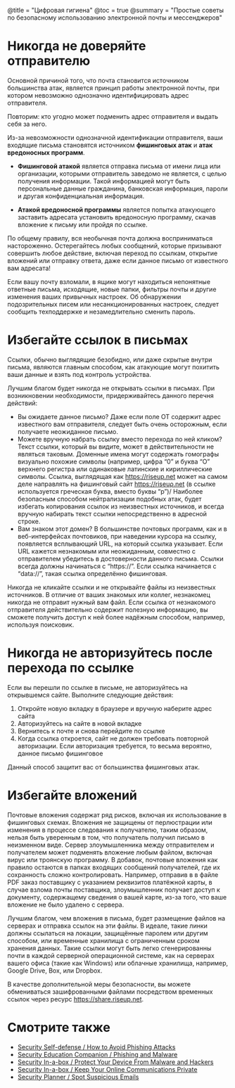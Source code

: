 @title = "Цифровая гигиена"
@toc = true
@summary = "Простые советы по безопасному использованию электронной почты и мессенджеров"

# Никогда не доверяйте отправителю

Основной причиной того, что почта становится источником большинства атак, является  принцип работы электронной почты, при котором невозможно однозначно идентифицировать адрес отправителя.

Повторим: кто угодно может подменить адрес отправителя и выдать себя за него.

Из-за невозможности однозначной идентификации отправителя, ваши входящие письма становятся источником **фишинговых атак** и **атак вредоносных программ**. 

* **Фишинговой атакой** является отправка письма от имени лица или организации, которыми отправитель заведомо не является, с целью получения информации. Такой информацией могут быть персональные данные гражданина, банковская информация, пароли и другая конфиденциальная информация.

* **Атакой вредоносной программы** является попытка атакующего заставить адресата установить вредоносную программу, скачав вложение к письму или пройдя по ссылке.

По общему правилу, вся необычная почта должна восприниматься настороженно. Остерегайтесь любых сообщений, которые призывают совершить любое действие, включая переход по ссылкам, открытие вложений или отправку ответа, даже если данное письмо от известного вам адресата!

Если вашу почту взломали, в ящике могут находиться непонятные ответные письма, исходящие, новые папки, фильтры почты и другие изменения ваших привычных настроек. Об обнаружении подозрительных писем или несанкционированных настроек, следует сообщить техподдержке и незамедлительно сменить пароль.

# Избегайте ссылок в письмах

Ссылки, обычно выглядящие безобидно, или даже скрытые внутри письма, являются главным способом, как атакующие могут похитить ваши данные и взять под контроль устройства.

Лучшим благом будет никогда не открывать ссылки в письмах. При возникновении необходимости, придерживайтесь данного перечня действий:

* Вы ожидаете данное письмо? Даже если поле ОТ содержит адрес известного вам отправителя, следует быть очень осторожным, если получаете неожиданное письмо.
* Можете вручную набрать ссылку вместо перехода по ней кликом? Текст ссылки, который вы видите, может в действительности не являться таковым. Доменные имена могут содержать гомографы  визуально похожие символы (например, цифра “0” и буква “О” верхнего регистра или одинаковые латинские и кириллические символы. Ссылка, выглядящая как https://riseup.net может на самом деле направлять на фишинговый сайт https://riseuρ.net (в ссылке используется греческая буква, вместо буквы “p”)/
Наиболее безопасным способом нейтрализации подобных атак, будет избегать копирования ссылок из неизвестных источников, и всегда вручную набирать текст ссылки непосредственно в адресной строке.
* Вам знаком этот домен? В большинстве почтовых программ, как и в веб-интерфейсах почтовиков, при наведении курсора на ссылку, появляется всплывающий URL, на который ссылка указывает. Если URL кажется незнакомым или неожиданным, совместно с отправителем убедитесь в достоверности данного письма. Ссылки всегда должны начинаться с “https://”. Если ссылка начинается с “data://”, такая ссылка определённо фишинговая.

Никогда не кликайте ссылки и не открывайте файлы из неизвестных источников. В отличие от ваших знакомых или коллег, незнакомец никогда не отправит нужный вам файл. Если ссылка от незнакомого отправителя действительно содержит полезную информацию, вы сможете получить доступ к ней более надёжным способом, например, используя поисковик.

# Никогда не авторизуйтесь после перехода по ссылке

Если вы перешли по ссылке в письме, не авторизуйтесь на открывшемся сайте. Выполните следующие действия:

1. Откройте новую вкладку в браузере и вручную наберите адрес сайта
2. Авторизуйтесь на сайте в новой вкладке
3. Вернитесь к почте и снова перейдите по ссылке
4. Когда ссылка откроется, сайт не должен требовать повторной авторизации. Если авторизация требуется, то весьма вероятно, данное письмо фишинговое

Данный способ защитит вас от большинства фишинговых атак.

# Избегайте вложений

Почтовые вложения содержат ряд рисков, включая их использование в фишинговых схемах. Вложения не защищены от перлюстрации или изменения в процессе следования к получателю, таким образом, нельзя быть уверенным в том, что получатель получил письмо в неизменном виде. Сервер злоумышленника между отправителем и получателем может подменять вложение любым файлом, включая вирус или троянскую программу. В добавок, почтовые вложения как правило остаются в папках входящих сообщений получателей, где их сохранность сложно контролировать. Например, отправив в в файле PDF заказ поставщику с указанием реквизитов платёжной карты, в случае взлома почты поставщика, злоумышленник получает доступ к документу, содержащему сведения о вашей карте, из-за того, что ваше вложение не было удалено с сервера.  

Лучшим благом, чем вложения в письма, будет размещение файлов на серверах и отправка ссылок на эти файлы. В идеале, такие линки должны ссылаться на локации, защищённые паролем или другим способом, или временные хранилища с ограниченным сроком хранения данных. Такие ссылки могут быть легко сгенерированны почти в каждой серверной операционной системе, как на серверах вашего офиса (такие как Windows)  или облачные хранилища, например,  Google Drive, Box, или Dropbox.

В качестве дополнительной меры безопасности, вы можете обмениваться зашифрованными файлами посредством временных ссылок через ресурс https://share.riseup.net.

# Смотрите также

* [Security Self-defense / How to Avoid Phishing Attacks](https://ssd.eff.org/en/module/how-avoid-phishing-attacks)
* [Security Education Companion / Phishing and Malware](https://sec.eff.org/topics/phishing-and-malware)
* [Security In-a-box / Protect Your Device From Malware and Hackers](https://securityinabox.org/en/guide/malware/)
* [Security In-a-box / Keep Your Online Communications Private](https://securityinabox.org/en/guide/secure-communication/)
* [Security Planner / Spot Suspicious Emails](https://securityplanner.org/#/tool/spot-suspicious-emails)
